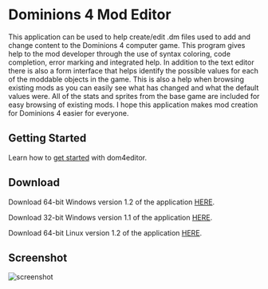 # Dominions 4 Mod Editor
This application can be used to help create/edit .dm files used to add and change content to the Dominions 4 computer game. This program gives help to the mod developer through the use of syntax coloring, code completion, error marking and integrated help. In addition to the text editor there is also a form interface that helps identify the possible values for each of the moddable objects in the game. This is also a help when browsing existing mods as you can easily see what has changed and what the default values were. All of the stats and sprites from the base game are included for easy browsing of existing mods. I hope this application makes mod creation for Dominions 4 easier for everyone.

## Getting Started
Learn how to [get started](https://github.com/larzm42/dom4editor/wiki/Getting-Started) with dom4editor.

## Download
Download 64-bit Windows version 1.2 of the application [HERE](https://drive.google.com/file/d/0B3IGmBe9vPavM2xzcXJHMHZkWE0/view?usp=sharing).

Download 32-bit Windows version 1.1 of the application
[HERE](https://drive.google.com/file/d/0B3IGmBe9vPavNzBjRFFMenRpdnM/view?usp=sharing).

Download 64-bit Linux version 1.2 of the application [HERE](https://drive.google.com/file/d/0B3IGmBe9vPavaUZ1Sy1sbGZONEk/view?usp=sharing).

## Screenshot
![screenshot](https://raw.githubusercontent.com/larzm42/dom4editor/master/org.larz.dom4/screenshots/cover.png)
